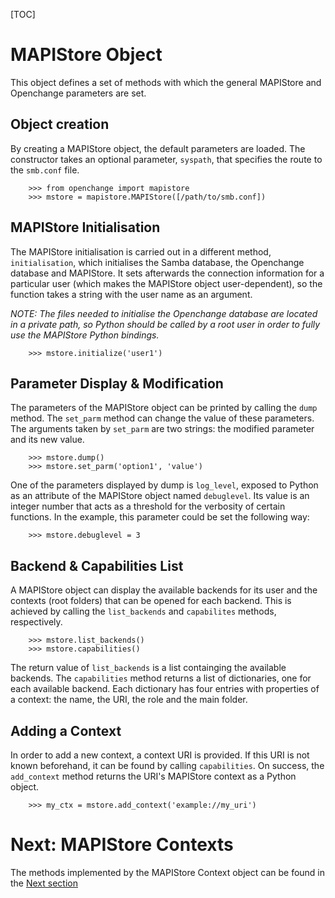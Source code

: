 [TOC]

# MAPIStore Object #

This object defines a set of methods with which the general MAPIStore and Openchange parameters are set.

## Object creation ##

By creating a MAPIStore object, the default parameters are loaded. The constructor takes an optional parameter, `syspath`, that specifies the route to the `smb.conf` file.


        >>> from openchange import mapistore
        >>> mstore = mapistore.MAPIStore([/path/to/smb.conf])

## MAPIStore Initialisation ##

The MAPIStore initialisation is carried out in a different method, `initialisation`, which initialises the Samba database, the Openchange database and MAPIStore. It sets afterwards the connection information for a particular user (which makes the MAPIStore object user-dependent), so the function takes a string with the user name as an argument.

*NOTE: The files needed to initialise the Openchange database are located in a private path, so Python should be called by a root user in order to fully use the MAPIStore Python bindings.*

        >>> mstore.initialize('user1')

## Parameter Display & Modification ##

The parameters of the MAPIStore object can be printed by calling the `dump` method. The `set_parm` method can change the value of these parameters. The arguments taken by `set_parm` are two strings: the modified parameter and its new value.

        >>> mstore.dump()
        >>> mstore.set_parm('option1', 'value')

One of the parameters displayed by dump is `log_level`, exposed to Python as an attribute of the MAPIStore object named `debuglevel`. Its value is an integer number that acts as a threshold for the verbosity of certain functions.
In the example, this parameter could be set the following way:

        >>> mstore.debuglevel = 3

## Backend & Capabilities List ##

A MAPIStore object can display the available backends for its user and the contexts (root folders) that can be opened for each backend. This is achieved by calling the `list_backends` and `capabilites` methods, respectively.

        >>> mstore.list_backends()
        >>> mstore.capabilities()

The return value of `list_backends` is a list containging the available backends. The `capabilities` method returns a list of dictionaries, one for each available backend. Each dictionary has four entries with properties of a context: the name, the URI, the role and the main folder.

## Adding a Context ##

In order to add a new context, a context URI is provided. If this URI is not known beforehand, it can be found by calling `capabilities`. On success, the `add_context` method returns the URI's MAPIStore context as a Python object. 

        >>> my_ctx = mstore.add_context('example://my_uri')

# Next: MAPIStore Contexts #

The methods implemented by the MAPIStore Context object can be found in the [Next section](mapistorectx.html)
